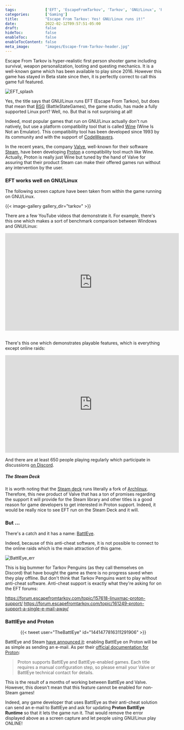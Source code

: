 ```yaml
---
tags:             ['EFT', 'EscapeFromTarkov', 'Tarkov', 'GNU/Linux', 'Proton', 'Wine']
categories:       ['Gaming']
title:            "Escape From Tarkov: Yes! GNU/Linux runs it!"
date:             2022-02-12T09:57:51-05:00
draft:            false
hideToc:          false
enableToc:        false
enableTocContent: false
meta_image:       "images/Escape-from-Tarkov-header.jpg"
---
```


Escape From Tarkov is hyper-realistic first person shooter game including survival, weapon
personalization, looting and questing mechanics. It is a well-known game which has been available to
play since 2016. However this game has stayed in Beta state since then, it is perfectly correct to
call this game full featured.

![EFT_splash](/images/Escape-from-Tarkov-header.jpg "Escape From Tarkov Splash Screen")

Yes, the title says that GNU/Linux runs EFT (Escape From Tarkov), but does that mean that [BSG][]
(BattleStateGames), the game studio, has made a fully supported Linux port? Well, no. But that is
not surprising at all!

Indeed, most popular games that run on GNU/Linux actually don't run natively, but use a platform
compatibility tool that is called [Wine][] (Wine Is Not an Emulator). This compatibility tool has
been developed since 1993 by its community and with the support of [CodeWeavers][].

[BSG]: https://www.battlestategames.com/
[Wine]: https://www.winehq.org/
[CodeWeavers]: https://www.codeweavers.com/

In the recent years, the company [Valve][], well-known for their software [Steam][], have been
developing [Proton][] a compatibility tool much like Wine. Actually, Proton is really just Wine but
tuned by the hand of Valve for assuring that their product Steam can make their offered games run
without any intervention by the user.

[Proton]: https://github.com/ValveSoftware/Proton
[Steam]: https://store.steampowered.com/
[Valve]: https://www.valvesoftware.com/

### EFT works well on GNU/Linux

The following screen capture have been taken from within the game running on GNU/Linux.

{{< image-gallery gallery_dir="tarkov" >}}

There are a few YouTube videos that demonstrate it. For example, there's this one which makes a sort
of benchmark comparison between Windows and GNU/Linux:

<div style="text-align:center">
  <iframe width="560" height="315" src="https://www.youtube.com/embed/sWqpHZvbaRY" title="YouTube video player" frameborder="0" allow="accelerometer; autoplay; clipboard-write; encrypted-media; gyroscope; picture-in-picture" allowfullscreen></iframe>
  </br></br>
</div>

There's this one which demonstrates playable features, which is everything except online raids:

<div style="text-align:center">
  <iframe width="560" height="315" src="https://www.youtube.com/embed/e74BT0u9_6E" title="YouTube video player" frameborder="0" allow="accelerometer; autoplay; clipboard-write; encrypted-media; gyroscope; picture-in-picture" allowfullscreen></iframe>
</div>

And there are at least 650 people playing regularly which participate in discussions [on
Discord][eft-linux-discord].

[eft-linux-discord]: https://discord.gg/5zM86yJBYs

##### The Steam Deck

It is worth noting that the [Steam deck][steam-deck] runs literally a fork of [Archlinux][].
Therefore, this new product of Valve that has a ton of promises regarding the support it will
provide for the Steam library and other titles is a good reason for game developers to get
interested in Proton support. Indeed, it would be really nice to see EFT run on the Steam Deck and
it will.

[steam-deck]: https://www.steamdeck.com/
[Archlinux]: https://www.archlinux.org/

### But ...

There's a catch and it has a name: [BattlEye][].

[BattlEye]: https://www.battleye.com/

Indeed, because of this anti-cheat software, it is not possible to connect to the online raids which
is the main attraction of this game.

![BattlEye_err](/images/eft-battleye-error.png "BattlEye error message")

This is big bummer for Tarkov Penguins (as they call themselves on Discord) that have bought the
game as there is no progress saved when they play offline. But don't think that Tarkov Penguins want
to play without anti-cheat software. Anti-cheat support is exactly what they're asking for on the
EFT forums:

https://forum.escapefromtarkov.com/topic/157618-linuxmac-proton-support/
https://forum.escapefromtarkov.com/topic/161249-proton-support-a-single-e-mail-away/

### BattlEye and Proton

<div align=center>
{{< tweet user="TheBattlEye" id="1441477816311291906" >}}
</div>

BattlEye and Steam [have announced it][steam-announce]: enabling BattlEye on Proton will be as
simple as sending an e-mail. As per their [official documentation for Proton][proton-doc]:

>Proton supports BattlEye and BattlEye-enabled games. Each title requires a manual configuration
step, so please email your Valve or BattlEye technical contact for details.

[proton-doc]: https://partner.steamgames.com/doc/steamdeck/proton
[steam-announce]: https://store.steampowered.com/news/group/4145017/view/3104663180636096966

This is the result of a months of working between BattlEye and Valve. However, this doesn't mean
that this feature cannot be enabled for non-Steam games!

Indeed, any game developer that uses BattlEye as their anti-cheat solution can send an e-mail to
BattlEye and ask for updating **Proton BattlEye Runtime** so that it lets the game run it. That
would remove the error displayed above as a screen capture and let people using GNU/Linux play
ONLINE!

<!-- vim: set sts=2 ts=2 sw=2 tw=100 et :-->

